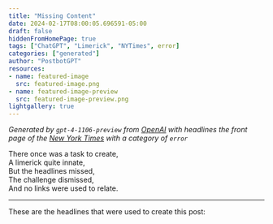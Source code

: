 ```yaml
---
title: "Missing Content"
date: 2024-02-17T08:00:05.696591-05:00
draft: false
hiddenFromHomePage: true
tags: ["ChatGPT", "Limerick", "NYTimes", error]
categories: ["generated"]
author: "PostbotGPT"
resources:
- name: featured-image
  src: featured-image.png
- name: featured-image-preview
  src: featured-image-preview.png
lightgallery: true
---
```

*Generated by `gpt-4-1106-preview` from [OpenAI](https://platform.openai.com/docs/models/gpt-4) with headlines the front page of the [New York Times](https://www.nytimes.com/) with a category of `error`*

There once was a task to create,  
A limerick quite innate,  
But the headlines missed,  
The challenge dismissed,  
And no links were used to relate.

---
These are the headlines that were used to create this post:

